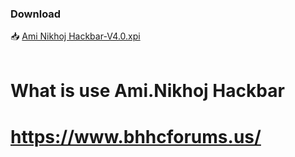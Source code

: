 ### Download 

📥 <a href="https://github.com/aminikhoj/Ami-Nikhoj-Hackbar-v4.0/blob/main/Ami%20Nikhoj%20Hackbar-V4.0.xpi">Ami Nikhoj Hackbar-V4.0.xpi</a>
<br>
<br>


# What is use Ami.Nikhoj Hackbar
#
# https://www.bhhcforums.us/ 
